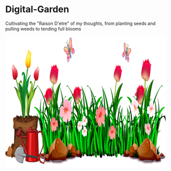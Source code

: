 # Digital-Garden
Cultivating the "Raison D'etre" of my thoughts, from planting seeds and pulling weeds to tending full blooms 


<img align="right" alt="PNG" src="https://github.com/arishma108/arb/blob/main/images/mytulipgarden.png?raw=true" width="1156" height="413" />


